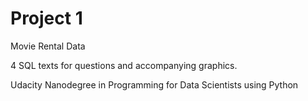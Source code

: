 # Project 1

Movie Rental Data

4 SQL texts for questions and accompanying graphics. 

Udacity Nanodegree in Programming for Data Scientists using Python

